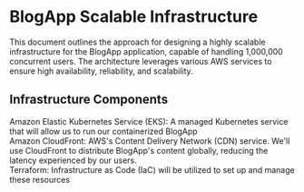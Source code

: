 # BlogApp Scalable Infrastructure

This document outlines the approach for designing a highly scalable infrastructure for the BlogApp application, capable of handling 1,000,000 concurrent users. The architecture leverages various AWS services to ensure high availability, reliability, and scalability.

## Infrastructure Components

Amazon Elastic Kubernetes Service (EKS): A managed Kubernetes service that will allow us to run our containerized BlogApp \
Amazon CloudFront: AWS's Content Delivery Network (CDN) service. We'll use CloudFront to distribute BlogApp's content globally, reducing the latency experienced by our users. \
Terraform: Infrastructure as Code (IaC) will be utilized to set up and manage these resources
